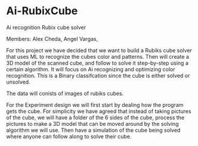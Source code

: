 # Ai-RubixCube
Ai recognition Rubix cube solver 

Members:
Alex Cheda, Angel Vargas, 

For this project we have decided that we want to build a Rubiks cube solver that uses ML to recognize the cubes color and patterns. Then will create a 3D model of the scanned cube, and follow to solve it step-by-step using a certain algorithm. It will focus on Ai recognizing and optimizing color recognition. This is a Binary classifcation since the cube is either solved or unsolved. 

The data will conists of images of rubiks cubes.

For the Experiment design we will first start by dealing how the program gets the cube. For simplicity we have agreed that instead of taking pictures of the cube, we will have a folder of the 6 sides of the cube, process the pictures to make a 3D model that can be moved around by the solving algorithm we will use. Then have a simulation of the cube being solved where anyone can follow along to solve their cube. 
